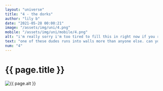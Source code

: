 ```yaml
--- 
layout: "universe" 
title: "4 - the dorks" 
author: "lily b" 
date: "2021-05-28 00:00:21" 
image: "/assets/img/uni/4.png" 
mobile: "/assets/img/uni/mobile/4.png"
alt: "i'm really sorry i'm too tired to fill this in right now if you really need the alt text then dm me i guess" 
text: "one of these dudes runs into walls more than anyone else. can you guess who"
num: "4" 
--- 
```

 
<h1>{{ page.title }}</h1> 
<picture>
    <source media="all and (orientation: landscape)" srcset="{{ site.baseurl }}{{ page.image }}">
    <source media="all and (orientation: portrait)" srcset="{{ site.baseurl }}{{ page.mobile }}">
    <img src="{{ site.baseurl }}{{ page.image }}" alt="{{ page.alt }}" title="{{ page.text }}">
</picture>